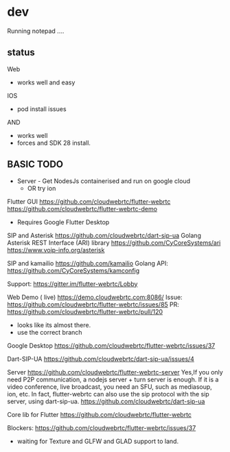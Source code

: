 # dev

Running notepad ....

## status

Web
- works well and easy 

IOS
- pod install issues

AND
- works well
- forces and SDK 28 install. 

## BASIC TODO

- Server - Get NodesJs containerised and run on google cloud
	- OR try ion




Flutter GUI
https://github.com/cloudwebrtc/flutter-webrtc
https://github.com/cloudwebrtc/flutter-webrtc-demo
- Requires Google Flutter Desktop

SIP and Asterisk
https://github.com/cloudwebrtc/dart-sip-ua
Golang Asterisk REST Interface (ARI) library
https://github.com/CyCoreSystems/ari
https://www.voip-info.org/asterisk

SIP and kamailio
https://github.com/kamailio
Golang API: https://github.com/CyCoreSystems/kamconfig



Support: https://gitter.im/flutter-webrtc/Lobby


Web Demo ( live)
https://demo.cloudwebrtc.com:8086/
Issue: https://github.com/cloudwebrtc/flutter-webrtc/issues/85
PR: https://github.com/cloudwebrtc/flutter-webrtc/pull/120
- looks like its almost there.
- use the correct branch


Google Desktop
https://github.com/cloudwebrtc/flutter-webrtc/issues/37


Dart-SIP-UA
https://github.com/cloudwebrtc/dart-sip-ua/issues/4


Server
https://github.com/cloudwebrtc/flutter-webrtc-server
Yes,If you only need P2P communication, a nodejs server + turn server is enough.
If it is a video conference, live broadcast, you need an SFU, such as mediasoup, ion, etc.
In fact, flutter-webrtc can also use the sip protocol with the sip server, using dart-sip-ua.
https://github.com/cloudwebrtc/dart-sip-ua



Core lib for Flutter
https://github.com/cloudwebrtc/flutter-webrtc


Blockers: https://github.com/cloudwebrtc/flutter-webrtc/issues/37
- waiting for Texture and GLFW and GLAD support to land.